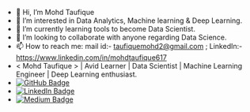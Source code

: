 - 👋 Hi, I’m Mohd Taufique
- 👀 I’m interested in Data Analytics, Machine learning & Deep Learning.
- 🌱 I’m currently learning tools to become Data Scientist.
- 💞️ I’m looking to collaborate with anyone regarding Data Science.
- 📫 How to reach me: mail id:- taufiquemohd2@gmail.com ; LinkedIn:-https://www.linkedin.com/in/mohdtaufique617
- < Mohd Taufique > | Avid Learner | Data Scientist | Machine Learning Engineer | Deep Learning enthusiast.
- [![GitHub Badge](https://img.shields.io/badge/GitHub-100000?style=for-the-badge&logo=github&logoColor=white)](https://github.com/mohdtaufique06)
- [![LinkedIn Badge](https://img.shields.io/badge/LinkedIn-0077B5?style=for-the-badge&logo=linkedin&logoColor=white)](https://www.linkedin.com/in/mohdtaufique617/)
- [![Medium Badge](https://img.shields.io/badge/Medium-1DA1F2?style=for-the-badge&logo=medium&logoColor=white)](https://medium.com/@taufiquemohd2)

<!---
MOHD-TAUFIQUE/MOHD-TAUFIQUE is a ✨ special ✨ repository because its `README.md` (this file) appears on your GitHub profile.
You can click the Preview link to take a look at your changes.
--->
